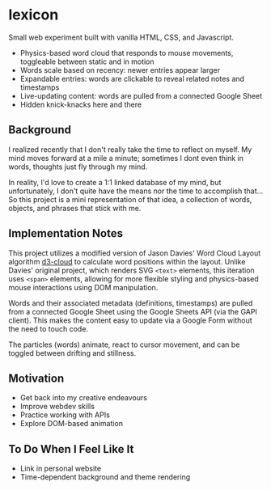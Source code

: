 # lexicon

Small web experiment built with vanilla HTML, CSS, and Javascript.

- Physics-based word cloud that responds to mouse movements, toggleable between static and in motion
- Words scale based on recency: newer entries appear larger
- Expandable entries: words are clickable to reveal related notes and timestamps
- Live-updating content: words are pulled from a connected Google Sheet
- Hidden knick-knacks here and there

## Background

I realized recently that I don't really take the time to reflect on myself. My mind moves forward at a mile a minute; sometimes I dont even think in words, thoughts just fly through my mind. 

In reality, I'd love to create a 1:1 linked database of my mind, but unfortunately, I don't quite have the means nor the time to accomplish that... So this project is a mini representation of that idea, a collection of words, objects, and phrases that stick with me. 

## Implementation Notes

This project utilizes a modified version of Jason Davies' Word Cloud Layout algorithm [d3-cloud](https://github.com/jasondavies/d3-cloud) to calculate word positions within the layout. Unlike Davies' original project, which renders SVG `<text>` elements, this iteration uses `<span>` elements, allowing for more flexible styling and physics-based mouse interactions using DOM manipulation. 

Words and their associated metadata (definitions, timestamps) are pulled from a connected Google Sheet using the Google Sheets API (via the GAPI client). This makes the content easy to update via a Google Form without the need to touch code. 

The particles (words) animate, react to cursor movement, and can be toggled between drifting and stillness. 

## Motivation
- Get back into my creative endeavours
- Improve webdev skills
- Practice working with APIs
- Explore DOM-based animation

## To Do When I Feel Like It
- Link in personal website
- Time-dependent background and theme rendering